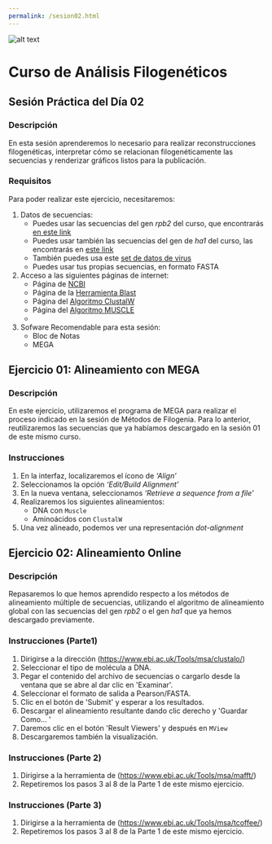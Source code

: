 ```yaml
---
permalink: /sesion02.html
---
```

![alt text](https://solariabiodata.com.mx/wp-content/uploads/2021/07/logo_red.png "Soluciones de Siguiente Generación")
# Curso de Análisis Filogenéticos

## Sesión Práctica del Día 02

### Descripción
En esta sesión aprenderemos lo necesario para realizar reconstrucciones filogenéticas, interpretar cómo se relacionan filogenéticamente las secuencias y renderizar gráficos listos para la publicación.

### Requisitos

Para poder realizar este ejercicio, necesitaremos:

1. Datos de secuencias:
    - Puedes usar las secuencias del gen _rpb2_ del curso, que encontrarás [en este link](data/rpb2.fasta)
    - Puedes usar también las secuencias del gen de _ha1_ del curso, las encontrarás en [este link](data/ha1.fasta)
    - También puedes usa este [set de datos de virus](https://drive.google.com/file/d/13BnUDPnyalA1asf5A-ElOEHG6bSEyXt0/view?usp=sharing)
    - Puedes usar tus propias secuencias, en formato FASTA
2. Acceso a las siguientes páginas de internet:
    - Página de [NCBI](https://www.ncbi.nlm.nih.gov/)
    - Página de la [Herramienta Blast](https://blast.ncbi.nlm.nih.gov/Blast.cgi)
    - Página del [Algoritmo ClustalW](https://www.ebi.ac.uk/Tools/msa/clustalo/)
    - Página del [Algoritmo MUSCLE](https://www.ebi.ac.uk/Tools/msa/muscle/)
    -
3. Sofware Recomendable para esta sesión:
    - Bloc de Notas
    - MEGA

## Ejercicio 01: Alineamiento con MEGA
### Descripción
En este ejercicio, utilizaremos el programa de MEGA para realizar el proceso indicado en la sesión de Métodos de Filogenia. Para lo anterior, reutilizaremos las secuencias que ya habíamos descargado en la sesión 01 de este mismo curso.

### Instrucciones

1. En la interfaz, localizaremos el ícono de _‘Align’_
2. Seleccionamos la opción _‘Edit/Build Alignment’_
3. En la nueva ventana, seleccionamos _‘Retrieve a sequence from a file’_
4. Realizaremos los siguientes alineamientos:
    - DNA con `Muscle`
    - Aminoácidos con `ClustalW`
5. Una vez alineado, podemos ver una representación _dot-alignment_

## Ejercicio 02: Alineamiento Online

### Descripción
Repasaremos lo que hemos aprendido respecto a los métodos de alineamiento múltiple de secuencias, utilizando el algoritmo de alineamiento global con las secuencias del gen _rpb2_ o el gen _ha1_ que ya hemos descargado previamente.

### Instrucciones (Parte1)

1. Dirigirse a la dirección (https://www.ebi.ac.uk/Tools/msa/clustalo/)
2. Seleccionar el tipo de molécula a DNA.
3. Pegar el contenido del archivo de secuencias o cargarlo desde la ventana que se abre al dar clic en 'Examinar'.
4. Seleccionar el formato de salida a Pearson/FASTA.
5. Clic en el botón de 'Submit' y esperar a los resultados.
6. Descargar el alineamiento resultante dando clic derecho y 'Guardar Como... '
7. Daremos clic en el botón 'Result Viewers' y después en `MView`
8. Descargaremos también la visualización.

### Instrucciones (Parte 2)
1. Dirigirse a la herramienta de (https://www.ebi.ac.uk/Tools/msa/mafft/)
2. Repetiremos los pasos 3 al 8 de la Parte 1 de este mismo ejercicio.

### Instrucciones (Parte 3)
1. Dirigirse a la herramienta de (https://www.ebi.ac.uk/Tools/msa/tcoffee/)
2. Repetiremos los pasos 3 al 8 de la Parte 1 de este mismo ejercicio.
